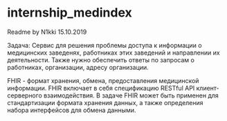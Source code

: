 # internship_medindex
Readme by N1kki 15.10.2019

Задача:
Сервис для решения проблемы доступа к информации о медицинских заведенях, работниках этих заведений и направлении их деятельности. Также нужно обеспечить ответы по запросам о работниках, организации, адресу организации.

FHIR - формат хранения, обмена, предоставления медицинской информации. FHIR включает в себя спецификацию RESTful API клиент-серверного взаимодействия.
В задаче FHIR может быть применен для стандартизации формата хранения данных, а также определения набора интерфейсов для обмена данными.
